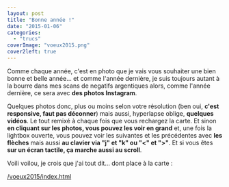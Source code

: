 ```yaml
---
layout: post
title: "Bonne année !"
date: "2015-01-06"
categories: 
  - "trucs"
coverImage: "voeux2015.png"
cover2left: true
---
```


Comme chaque année, c'est en photo que je vais vous souhaiter une bien bonne et belle année... et comme l'année dernière, je suis toujours autant à la bourre dans mes scans de negatifs argentiques alors, comme l'année dernière, ce sera avec **des photos Instagram**.

Quelques photos donc, plus ou moins selon votre résolution (ben oui, **c'est responsive, faut pas déconner**) mais aussi, hyperlapse oblige, **quelques vidéos**. Le tout remixé à chaque fois que vous rechargez la carte. Et sinon **en cliquant sur les photos, vous pouvez les voir en grand** et, une fois la lightbox ouverte, vous pouvez voir les suivantes et les précédentes avec **les flèches** mais aussi **au clavier via "j" et "k" ou "<" et ">"**. Et si vous êtes **sur un écran tactile, ça marche aussi au scroll**.

Voili voilou, je crois que j'ai tout dit... dont place à la carte :

[/voeux2015/index.html](/voeux2015/index.html?utm_source=6x8&utm_medium=billet&utm_campaign=6x8)

